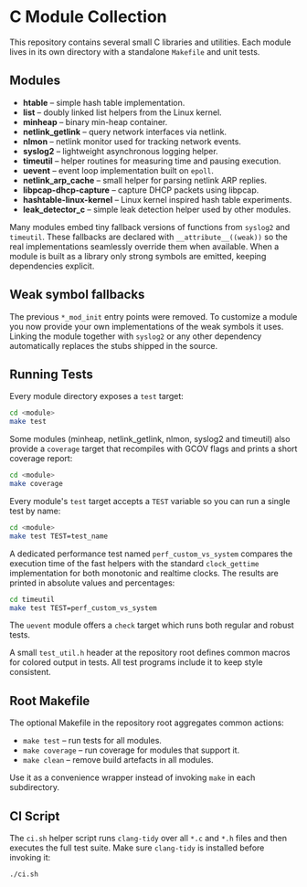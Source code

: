 # C Module Collection

This repository contains several small C libraries and utilities. Each module lives in its own directory with a standalone `Makefile` and unit tests.

## Modules

- **htable** – simple hash table implementation.
- **list** – doubly linked list helpers from the Linux kernel.
- **minheap** – binary min-heap container.
- **netlink_getlink** – query network interfaces via netlink.
- **nlmon** – netlink monitor used for tracking network events.
- **syslog2** – lightweight asynchronous logging helper.
- **timeutil** – helper routines for measuring time and pausing execution.
- **uevent** – event loop implementation built on `epoll`.
- **netlink_arp_cache** – small helper for parsing netlink ARP replies.
- **libpcap-dhcp-capture** – capture DHCP packets using libpcap.
- **hashtable-linux-kernel** – Linux kernel inspired hash table experiments.
- **leak_detector_c** – simple leak detection helper used by other modules.

Many modules embed tiny fallback versions of functions from `syslog2` and
`timeutil`.  These fallbacks are declared with `__attribute__((weak))` so the
real implementations seamlessly override them when available.  When a module is
built as a library only strong symbols are emitted, keeping dependencies
explicit.

## Weak symbol fallbacks

The previous `*_mod_init` entry points were removed.  To customize a module you
now provide your own implementations of the weak symbols it uses.  Linking the
module together with `syslog2` or any other dependency automatically replaces
the stubs shipped in the source.

## Running Tests

Every module directory exposes a `test` target:

```sh
cd <module>
make test
```

Some modules (minheap, netlink_getlink, nlmon, syslog2 and timeutil) also provide a `coverage` target that recompiles with GCOV flags and prints a short coverage report:

```sh
cd <module>
make coverage
```

Every module's `test` target accepts a `TEST` variable so you can run a single
test by name:

```sh
cd <module>
make test TEST=test_name
```

A dedicated performance test named `perf_custom_vs_system` compares the
execution time of the fast helpers with the standard `clock_gettime`
implementation for both monotonic and realtime clocks. The results are
printed in absolute values and percentages:

```sh
cd timeutil
make test TEST=perf_custom_vs_system
```

The `uevent` module offers a `check` target which runs both regular and robust tests.

A small `test_util.h` header at the repository root defines common macros for
colored output in tests. All test programs include it to keep style
consistent.

## Root Makefile

The optional Makefile in the repository root aggregates common actions:

- `make test` – run tests for all modules.
- `make coverage` – run coverage for modules that support it.
- `make clean` – remove build artefacts in all modules.

Use it as a convenience wrapper instead of invoking `make` in each subdirectory.

## CI Script

The `ci.sh` helper script runs `clang-tidy` over all `*.c` and `*.h` files and
then executes the full test suite. Make sure `clang-tidy` is installed before
invoking it:

```sh
./ci.sh
```
